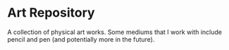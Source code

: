 # Art Repository
A collection of physical art works. Some mediums that I work with include pencil and pen (and potentially more in the future). 
